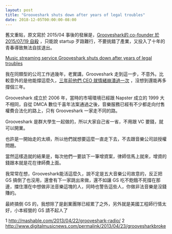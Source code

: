 ```yaml
---
layout: post
title: "Grooveshark shuts down after years of legal troubles"
date: 2018-12-05T00:00:00-08:00
---
```


舊文重貼，原文寫於 2015/04
事後的發展是，[Grooveshark的 co-founder 於 2015/07/19 自殺](https://archive.is/NXkwe) ，只能說 startup 歹路難行，不要挑錯了產業，又投入了十年的青春導致無法自拔退出。

[Music streaming service Grooveshark shuts down after years of legal troubles](https://archive.is/0tgEy)

我在同類型的公司工作過幾年，老實講，Grooveshark 走到這一步，不意外。比較意外的是他能撐這麼久，[三年前他們 CEO 就情緒崩潰過一次](https://archive.is/v8wN5) ，沒想到還能再多撐個三年。

Grooveshark 成立於 2006 年，當時的市場環境已經跟 Napster 成立的 1999 大不相同，自從 DMCA 數位千喜年法案通過之後，音樂服務已經有不少都走向付售權費合法化的路上，只有 Grooveshark 一家走不同的路。

Grooveshark 是群大學生一起做的，所以大家自己省一省，不用跟 VC 要錢，就可以開業。

也許是一開始走的太順，所以他們就想要這麼一直走下去，不去跟音樂公司談授權問題。

當然這樣造就的結果是，每次他們一要談下一筆增資案，律師信馬上就來，增資的錢跟本就是花在律師費上面。

我常常在想，Grooveshark能活這麼久，說不定是五大音樂公司故意的，反正把 GS 搞倒了也沒用，還會有下一家跳出來做，還不如讓 GS 吃不飽餓不死撐在那邊，擋住潛在中想做非法音樂這塊的人，同時也警告這些人，你做非法音樂是沒錢賺的。

最終搞倒 GS 的，我想除了是創業團隊已經累了之外，另外就是美國工程師行情太好，小本經營的 GS 請不起人了

1 http://mashable.com/2013/04/22/grooveshark-radio/
2 http://www.digitalmusicnews.com/permalink/2013/04/23/groovesharkbroke